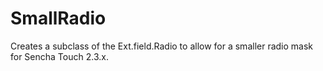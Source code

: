 SmallRadio
==========

Creates a subclass of the Ext.field.Radio to allow for a smaller radio mask for Sencha Touch 2.3.x.
